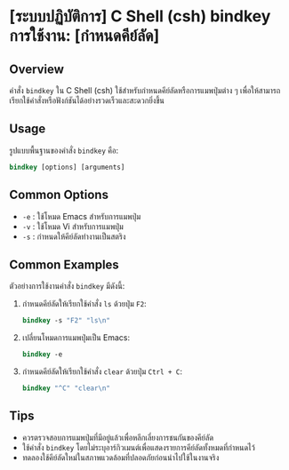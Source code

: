 # [ระบบปฏิบัติการ] C Shell (csh) bindkey การใช้งาน: [กำหนดคีย์ลัด]

## Overview
คำสั่ง `bindkey` ใน C Shell (csh) ใช้สำหรับกำหนดคีย์ลัดหรือการแมพปุ่มต่าง ๆ เพื่อให้สามารถเรียกใช้คำสั่งหรือฟังก์ชันได้อย่างรวดเร็วและสะดวกยิ่งขึ้น

## Usage
รูปแบบพื้นฐานของคำสั่ง `bindkey` คือ:

```csh
bindkey [options] [arguments]
```

## Common Options
- `-e` : ใช้โหมด Emacs สำหรับการแมพปุ่ม
- `-v` : ใช้โหมด Vi สำหรับการแมพปุ่ม
- `-s` : กำหนดให้คีย์ลัดทำงานเป็นสตริง

## Common Examples
ตัวอย่างการใช้งานคำสั่ง `bindkey` มีดังนี้:

1. กำหนดคีย์ลัดให้เรียกใช้คำสั่ง `ls` ด้วยปุ่ม `F2`:
   ```csh
   bindkey -s "F2" "ls\n"
   ```

2. เปลี่ยนโหมดการแมพปุ่มเป็น Emacs:
   ```csh
   bindkey -e
   ```

3. กำหนดคีย์ลัดให้เรียกใช้คำสั่ง `clear` ด้วยปุ่ม `Ctrl + C`:
   ```csh
   bindkey "^C" "clear\n"
   ```

## Tips
- ควรตรวจสอบการแมพปุ่มที่มีอยู่แล้วเพื่อหลีกเลี่ยงการชนกันของคีย์ลัด
- ใช้คำสั่ง `bindkey` โดยไม่ระบุอาร์กิวเมนต์เพื่อแสดงรายการคีย์ลัดทั้งหมดที่กำหนดไว้
- ทดลองใช้คีย์ลัดใหม่ในสภาพแวดล้อมที่ปลอดภัยก่อนนำไปใช้ในงานจริง